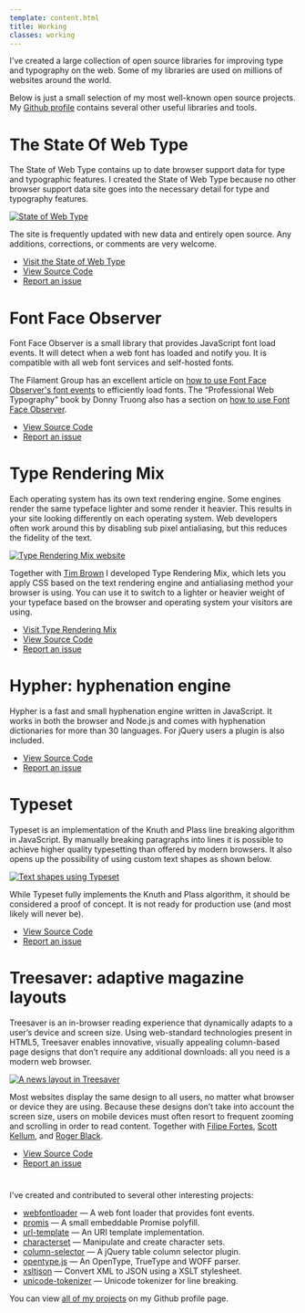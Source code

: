 ```yaml
---
template: content.html
title: Working
classes: working
---
```


<p class="intro">I've created a large collection of open source libraries for improving type and typography on the web. Some of my libraries are used on millions of websites around the world.</p>

Below is just a small selection of my most well-known open source projects. My [Github profile](https://github.com/bramstein) contains several other useful libraries and tools.

# The State Of Web Type

The State of Web Type contains up to date browser support data for type and typographic features. I created the State of Web Type because no other browser support data site goes into the necessary detail for type and typography features.

[![State of Web Type](/assets/images/state-of-web-type-site.png)](http://stateofwebtype.com/)

The site is frequently updated with new data and entirely open source. Any additions, corrections, or comments are very welcome.

<ul class="meta">
  <li><a href="http://stateofwebtype.com/">Visit the State of Web Type</a></li>
  <li><a href="https://github.com/bramstein/stateofwebtype/">View Source Code</a></li>
  <li><a href="https://github.com/bramstein/stateofwebtype/issues/">Report an issue</a></li>
</ul>

# Font Face Observer

Font Face Observer is a small library that provides JavaScript font load events. It will detect when a web font has loaded and notify you. It is compatible with all web font services and self-hosted fonts.

The Filament Group has an excellent article on [how to use Font Face Observer's font events](https://www.filamentgroup.com/lab/font-events.html) to efficiently load fonts. The “Professional Web Typography” book by Donny Truong also has a section on [how to use Font Face Observer](https://prowebtype.com/delivering-web-fonts/#observer).

<ul class="meta">
  <li><a href="https://github.com/bramstein/fontfaceobserver/">View Source Code</a></li>
  <li><a href="https://github.com/bramstein/fontfaceobserver/issues/">Report an issue</a></li>
</ul>

# Type Rendering Mix

Each operating system has its own text rendering engine. Some engines render the same typeface lighter and some render it heavier. This results in your site looking differently on each operating system. Web developers often work around this by disabling sub pixel antialiasing, but this reduces the fidelity of the text.

[![Type Rendering Mix website](/assets/images/type-rendering-mix.png)](http://typerendering.com/)

Together with [Tim Brown](http://nicewebtype.com/) I developed Type Rendering Mix, which lets you apply <abbr>CSS</abbr> based on the text rendering engine and antialiasing method your browser is using. You can use it to switch to a lighter or heavier weight of your typeface based on the browser and operating system your visitors are using.

<ul class="meta">
  <li><a href="http://typerendering.com/">Visit Type Rendering Mix</a></li>
  <li><a href="https://github.com/bramstein/trmix/">View Source Code</a></li>
  <li><a href="https://github.com/bramstein/trmix/issues/">Report an issue</a></li>
</ul>

# Hypher: hyphenation engine

Hypher is a fast and small hyphenation engine written in JavaScript. It works in both the browser and Node.js and comes with hyphenation dictionaries for more than 30 languages. For jQuery users a plugin is also included.

<ul class="meta">
  <li><a href="https://github.com/bramstein/hypher/">View Source Code</a></li>
  <li><a href="https://github.com/bramstein/hypher/issues/">Report an issue</a></li>
</ul>

# Typeset

Typeset is an implementation of the Knuth and Plass line breaking algorithm in JavaScript. By manually breaking paragraphs into lines it is possible to achieve higher quality typesetting than offered by modern browsers. It also opens up the possibility of using custom text shapes as shown below.

[![Text shapes using Typeset](/assets/images/typeset.png)](https://github.com/bramstein/typeset)

While Typeset fully implements the Knuth and Plass algorithm, it should be considered a proof of concept. It is not ready for production use (and most likely will never be).

<ul class="meta">
  <li><a href="https://github.com/bramstein/typeset/">View Source Code</a></li>
  <li><a href="https://github.com/bramstein/typeset/issues/">Report an issue</a></li>
</ul>

# Treesaver: adaptive magazine layouts 

Treesaver is an in-browser reading experience that dynamically adapts to a user’s device and screen size. Using web-standard technologies present in HTML5, Treesaver enables innovative, visually appealing column-based page designs that don’t require any additional downloads: all you need is a modern web browser.

[![A news layout in Treesaver](/assets/images/treesaver.jpg)](https://github.com/treesaver/treesaver/)

Most websites display the same design to all users, no matter what browser or device they are using. Because these designs don’t take into account the screen size, users on mobile devices must often resort to frequent zooming and scrolling in order to read content. Together with [Filipe Fortes](http://fortes.com/), [Scott Kellum](http://scottkellum.com/), and [Roger Black](http://rogerblack.com/).

<ul class="meta">
  <li><a href="https://github.com/treesaver/treesaver/">View Source Code</a></li>
  <li><a href="https://github.com/treesaver/treesaver/issues/">Report an issue</a></li>
</ul>

# 

I've created and contributed to several other interesting projects:

* [webfontloader](https://github.com/typekit/webfontloader) — A web font loader that provides font events.
* [promis](https://github.com/bramstein/promis) — A small embeddable Promise polyfill.
* [url-template](https://github.com/bramstein/url-template) — An <abbr>URI</abbr> template implementation.
* [characterset](https://github.com/bramstein/characterset) — Manipulate and create character sets.
* [column-selector](https://github.com/bramstein/column-selector) — A jQuery table column selector plugin.
* [opentype.js](https://github.com/bramstein/opentype) — An OpenType, TrueType and <abbr>WOFF</abbr> parser.
* [xsltjson](https://github.com/bramstein/xsltjson) — Convert <abbr>XML</abbr> to <abbr>JSON</abbr> using a <abbr>XSLT</abbr> stylesheet.
* [unicode-tokenizer](https://github.com/bramstein/unicode-tokenizer) — Unicode tokenizer for line breaking.

You can view [all of my projects](https://github.com/bramstein) on my Github profile page.
